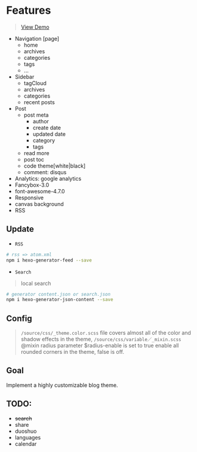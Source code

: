 # Features
> [View Demo](https://lencx.github.io/blog/)

- Navigation [page]
  - home
  - archives
  - categories
  - tags
  - ...
- Sidebar
  - tagCloud
  - archives
  - categories
  - recent posts
- Post
  - post meta
    - author
    - create date
    - updated date
    - category
    - tags
  - read more
  - post toc
  - code theme[white|black]
  - comment: disqus
- Analytics: google analytics
- Fancybox-3.0
- font-awesome-4.7.0
- Responsive
- canvas background
- RSS

## Update

- `RSS`
```bash
# rss => atom.xml
npm i hexo-generator-feed --save
```
- `Search`
> local search
```bash
# generator content.json or search.json
npm i hexo-generator-json-content --save
```


## Config

> `/source/css/_theme.color.scss` file covers almost all of the color and shadow effects in the theme, `/source/css/variable／_mixin.scss` @mixin radius parameter $radius-enable is set to true enable all rounded corners in the theme, false is off.

## Goal
Implement a highly customizable blog theme.

## TODO:
- ~~search~~
- share
- duoshuo
- languages
- calendar
